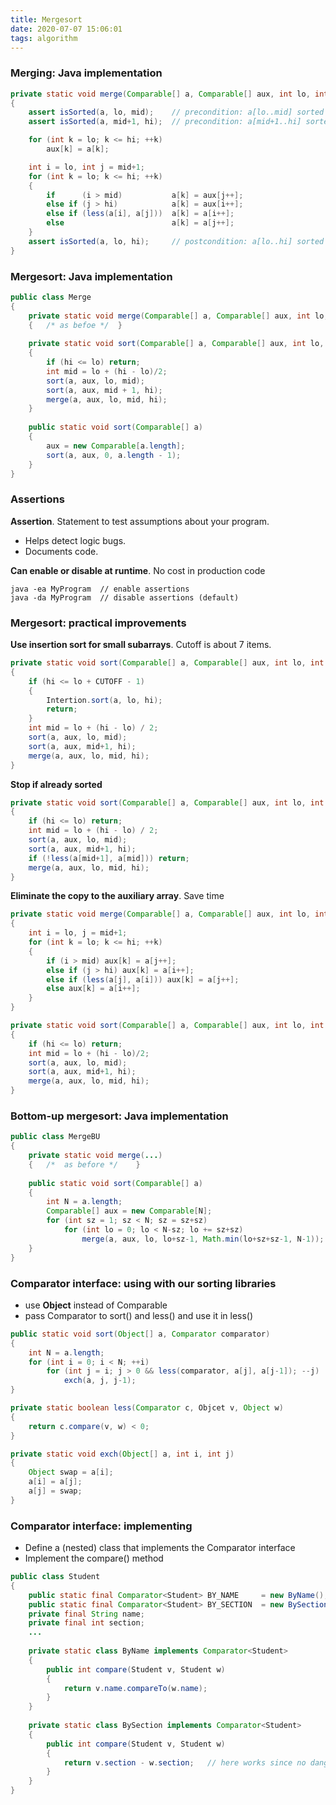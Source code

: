 ```yaml
---
title: Mergesort
date: 2020-07-07 15:06:01
tags: algorithm
---
```


### Merging: Java implementation

```java
private static void merge(Comparable[] a, Comparable[] aux, int lo, int mid, int hi)
{
    assert isSorted(a, lo, mid);	// precondition: a[lo..mid] sorted
    assert isSorted(a, mid+1, hi);	// precondition: a[mid+1..hi] sorted

    for (int k = lo; k <= hi; ++k)
        aux[k] = a[k];

    int i = lo, int j = mid+1;
    for (int k = lo; k <= hi; ++k)
    {
        if 		(i > mid)			a[k] = aux[j++];
        else if (j > hi) 			a[k] = aux[i++];
        else if (less(a[i], a[j]))	a[k] = a[i++];
        else						a[k] = a[j++];
    }
    assert isSorted(a, lo, hi);		// postcondition: a[lo..hi] sorted
}
```

<!--more-->

### Mergesort: Java implementation

```java
public class Merge
{
    private static void merge(Comparable[] a, Comparable[] aux, int lo, int mid, int hi)
    {	/* as befoe	*/	}
    
    private static void sort(Comparable[] a, Comparable[] aux, int lo, int hi)
    {
        if (hi <= lo) return;
        int mid = lo + (hi - lo)/2;
        sort(a, aux, lo, mid);
        sort(a, aux, mid + 1, hi);
        merge(a, aux, lo, mid, hi);
    }
    
    public static void sort(Comparable[] a)
    {
        aux = new Comparable[a.length];
        sort(a, aux, 0, a.length - 1);
    }
}
```

### Assertions

**Assertion**. Statement to test assumptions about your program.

- Helps detect logic bugs.
- Documents code.

**Can enable or disable at runtime**. No cost in production code

```shell
java -ea MyProgram	// enable assertions
java -da MyProgram	// disable assertions (default)
```

### Mergesort: practical improvements

**Use insertion sort for small subarrays**. Cutoff is about 7 items.

```java
private static void sort(Comparable[] a, Comparable[] aux, int lo, int hi)
{
    if (hi <= lo + CUTOFF - 1)
    {
        Intertion.sort(a, lo, hi);
        return;
    }
    int mid = lo + (hi - lo) / 2;
    sort(a, aux, lo, mid);
    sort(a, aux, mid+1, hi);
    merge(a, aux, lo, mid, hi);
}
```

**Stop if already sorted**

```java
private static void sort(Comparable[] a, Comparable[] aux, int lo, int hi)
{
    if (hi <= lo) return;
    int mid = lo + (hi - lo) / 2;
    sort(a, aux, lo, mid);
    sort(a, aux, mid+1, hi);
    if (!less(a[mid+1], a[mid])) return;
    merge(a, aux, lo, mid, hi);
}
```

**Eliminate the copy to the auxiliary array**. Save time

```java
private static void merge(Comparable[] a, Comparable[] aux, int lo, int mid, int hi)
{
    int i = lo, j = mid+1;
    for (int k = lo; k <= hi; ++k)
    {
        if (i > mid) aux[k] = a[j++];
        else if (j > hi) aux[k] = a[i++];
        else if (less(a[j], a[i])) aux[k] = a[j++];
        else aux[k] = a[i++];
    }
}

private static void sort(Comparable[] a, Comparable[] aux, int lo, int hi)
{
    if (hi <= lo) return;
    int mid = lo + (hi - lo)/2;
    sort(a, aux, lo, mid);
    sort(a, aux, mid+1, hi);
    merge(a, aux, lo, mid, hi);
}
```

### Bottom-up mergesort: Java implementation

```java
public class MergeBU
{
    private static void merge(...)
    {	/*	as before */	}
    
    public static void sort(Comparable[] a)
    {
        int N = a.length;
        Comparable[] aux = new Comparable[N];
        for (int sz = 1; sz < N; sz = sz+sz)
            for (int lo = 0; lo < N-sz; lo += sz+sz)
                merge(a, aux, lo, lo+sz-1, Math.min(lo+sz+sz-1, N-1));
    }
}
```

### Comparator interface: using with our sorting libraries

- use **Object** instead of Comparable
- pass Comparator to sort() and less() and use it in less()

```java
public static void sort(Object[] a, Comparator comparator)
{
    int N = a.length;
    for (int i = 0; i < N; ++i)
        for (int j = i; j > 0 && less(comparator, a[j], a[j-1]); --j)
            exch(a, j, j-1);
}

private static boolean less(Comparator c, Objcet v, Object w)
{
    return c.compare(v, w) < 0;
}

private static void exch(Object[] a, int i, int j)
{
    Object swap = a[i];
    a[i] = a[j];
    a[j] = swap;
}
```

### Comparator interface: implementing

- Define a (nested) class that implements the Comparator interface
- Implement the compare() method

```java
public class Student
{
    public static final Comparator<Student> BY_NAME		= new ByName();
    public static final Comparator<Student> BY_SECTION	= new BySection();
    private final String name;
    private final int section;
    ...
    
    private static class ByName implements Comparator<Student>
    {
        public int compare(Student v, Student w)
        {
            return v.name.compareTo(w.name);
        }
    }
    
    private static class BySection implements Comparator<Student>
    {
        public int compare(Student v, Student w)
        {
            return v.section - w.section;	// here works since no danger of overflow
        }
    }
}
```


